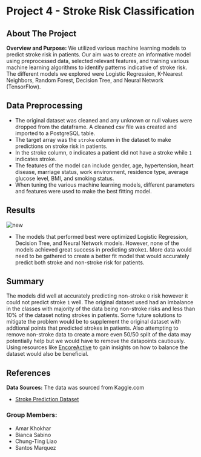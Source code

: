 # Project 4 - Stroke Risk Classification

## About The Project
**Overview and Purpose:** We utilized various machine learning models to predict stroke risk in patients.  Our aim was to create an informative model using preprocessed data, selected relevant features, and training various machine learning algorithms to identify patterns indicative of stroke risk. The different models we explored were Logistic Regression, K-Nearest Neighbors, Random Forest, Decision Tree, and Neural Network (TensorFlow). 

## Data Preprocessing
  * The original dataset was cleaned and any unknown or null values were dropped from the dataframe.  A cleaned csv file was created and imported to a PostgreSQL table.
  * The target array was the `stroke` column in the dataset to make predictions on stroke risk in patients.
  * In the stroke column, `0` indicates a patient did not have a stroke while `1` indicates stroke.
  * The features of the model can include gender, age, hypertension, heart disease, marriage status, work environment, residence type, average glucose level, BMI, and smoking status.
  * When tuning the various machine learning models, different parameters and features were used to make the best fitting model.
    
## Results
![new](https://github.com/imzxtingi/project04_group01/assets/150073701/6e851d18-4caf-4872-901a-b9c2f7a81132)
* The models that performed best were optimized Logistic Regression, Decision Tree, and Neural Network models.  However, none of the models achieved great success in predicting stroke`1`.  More data would need to be gathered to create a better fit model that would accurately predict both stroke and non-stroke risk for patients. 

## Summary
The models did well at accurately predicting non-stroke `0` risk however it could not predict stroke `1` well.  The original dataset used had an imbalance in the classes with majority of the data being non-stroke risks and less than 10% of the dataset noting strokes in patients.  Some future solutions to mitigate the problem would be to supplement the original dataset with addtional points that predicted strokes in patients.  Also attempting to remove non-stroke data to create a more even 50/50 split of the data may potentially help but we would have to remove the datapoints cautiously. Using resources like [EncoreActive](https://encord.com/active/) to gain insights on how to balance the dataset would also be beneficial.

## References
**Data Sources:** The data was sourced from Kaggle.com
- [Stroke Prediction Dataset](https://www.kaggle.com/datasets/fedesoriano/stroke-prediction-dataset)

### Group Members:
- Amar Khokhar
- Bianca Sabino
- Chung-Ting Liao
- Santos Marquez
